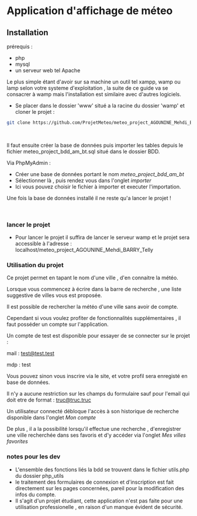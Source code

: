 # Application d'affichage de méteo

## Installation

prérequis :

- php
- mysql
- un serveur web tel Apache

Le plus simple étant d'avoir sur sa machine un outil tel xampp, wamp ou lamp selon votre systeme d'exploitation , la suite de ce guide va se consacrer à wamp mais l'installation est similaire avec d'autres logiciels.

- Se placer dans le dossier 'www' situé a la racine du dossier 'wamp' et cloner le projet : 
```sh
git clone https://github.com/ProjetMeteo/meteo_project_AGOUNINE_Mehdi_BARRY_Telly.git
```
<br>

Il faut ensuite créer la base de données puis importer les tables depuis le fichier meteo_project_bdd_am_bt.sql situé dans le dossier BDD.

Via PhpMyAdmin : 



- Créer une base de données portant le nom <i>meteo_project_bdd_am_bt</i>
- Sélectionner là , puis rendez vous dans l'onglet <i>importer</i>
- Ici vous pouvez choisir le fichier à importer et executer l'importation.

Une fois la base de données installé il ne reste qu'a lancer le projet !

<br>

### lancer le projet

- Pour lancer le projet il suffira de lancer le serveur wamp et le projet sera
accessible à l'adresse : localhost/meteo_project_AGOUNINE_Mehdi_BARRY_Telly

### Utilisation du projet

Ce projet permet en tapant le nom d'une ville , d'en connaitre la météo.

Lorsque vous commencez à écrire dans la barre de recherche , une liste suggestive de villes vous est proposée.

Il est possible de rechercher la météo d'une ville sans avoir de compte.

Cependant si vous voulez profiter de fonctionnalités supplémentaires , il faut posséder un compte sur l'application.

Un compte de test est disponible pour essayer de se connecter sur le projet :

mail : test@test.test

mdp : test

Vous pouvez sinon vous inscrire via le site, et votre profil sera enregisté en base de données.

Il n'y a aucune restriction sur les champs du formulaire sauf pour l'email qui doit etre de format :
truc@truc.truc

Un utilisateur connecté débloque l'accès à son historique de recherche disponible dans l'onglet <i>Mon compte</i>

De plus , il a la possibilité lorsqu'il effectue une recherche , d'enregistrer une ville recherchée dans ses favoris et d'y accéder via l'onglet <i>Mes villes favorites</i>

### notes pour les dev

- L'ensemble des fonctions liés la bdd se trouvent dans le fichier utils.php du dossier php_utils
- le traitement des formulaires de connexion et d'inscription est fait directement sur les pages concernées, pareil pour la modification des infos du compte.
- Il s'agit d'un projet étudiant, cette application n'est pas faite pour une utilisation professionelle , en raison d'un manque évident de sécurité.
